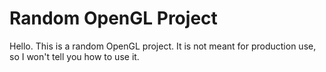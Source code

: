 # Random OpenGL Project
Hello. This is a random OpenGL project. It is not meant for production use, so I won't tell you how to use it.